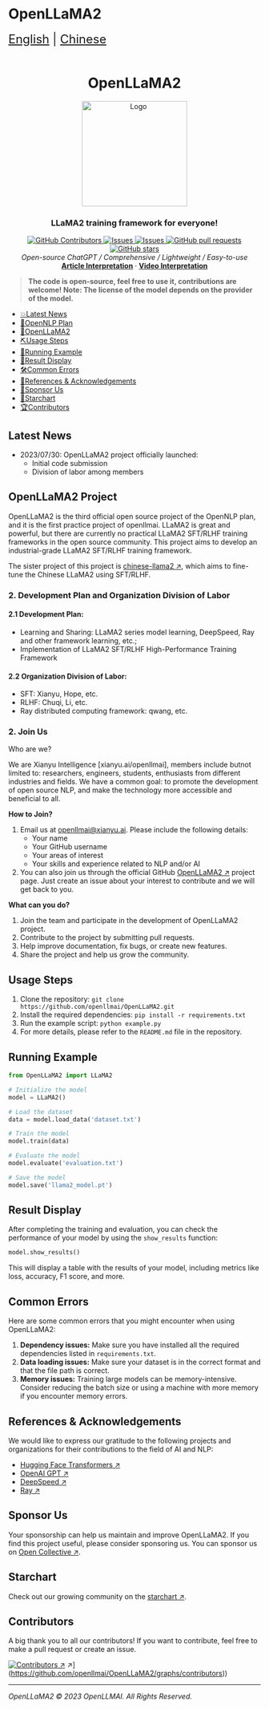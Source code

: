 # OpenLLaMA2

<div style="font-size: 1.5rem;">
  <a href="./README.md">English</a> |
  <a href="./readme_cn.md">Chinese</a>
</div>

</br>

<h1 align="center">OpenLLaMA2</h1>
<div align="center">
  <a href="[https://github.com/catqaq/ChatPiXiu ↗](https://github.com/catqaq/ChatPiXiu)">
    <img src="./docs/imgs/pixiu.png" alt="Logo" height="210">
  </a>

<p align="center">
    <h3>LLaMA2 training framework for everyone!</h3>
      <a href="https://github.com/openllmai/OpenLLaMA2/graphs/contributors">
        <img alt="GitHub Contributors" src="https://img.shields.io/github/contributors/catqaq/ChatPiXiu" />
      </a>
      <a href="https://github.com/catqaq/ChatPiXiu/issues">
        <img alt="Issues" src="https://img.shields.io/github/issues/catqaq/ChatPiXiu?color=0088ff" />
      </a>
      <a href="https://github.com/openllmai/OpenLLaMA2/discussions">
        <img alt="Issues" src="https://img.shields.io/github/discussions/openllmai/OpenLLaMA2?color=0088ff" />
      </a>
      <a href="https://github.com/openllmai/OpenLLaMA2/pulls">
        <img alt="GitHub pull requests" src="https://img.shields.io/github/issues-pr/openllmai/OpenLLaMA2?color=0088ff" />
      <a href="https://github.com/openllmai/OpenLLaMA2/stargazers">
        <img alt="GitHub stars" src="https://img.shields.io/github/stars/openllmai/OpenLLaMA2?color=ccf" />
      </a>
      <br/>
      <em>Open-source ChatGPT / Comprehensive / Lightweight / Easy-to-use</em>
      <br/>
      <a href="https://zhuanlan.zhihu.com/p/622065348/"><strong>Article Interpretation</strong></a>
        ·
      <a href="https://zhuanlan.zhihu.com/p/622065348"><strong>Video Interpretation</strong></a>
    </p>

</p>
</div>

> **The code is open-source, feel free to use it, contributions are welcome! Note: The license of the model depends on the provider of the model.**

- [💥Latest News](#latest-news)
- [💫OpenNLP Plan](#OpenNLP-plan)
- [💫OpenLLaMA2](#OpenLLaMA2-project)
- [⛏️Usage Steps](#usage-steps)
- [📄Running Example](#running-example)
- [📄Result Display](#result-display)
- [🛠️Common Errors](#common-errors)
- [💐References & Acknowledgements](#references--acknowledgements)
- [🌟Sponsor Us](#sponsor-us)
- [🌈Starchart](#starchart)
- [🏆Contributors](#contributors)

## Latest News

- 2023/07/30: OpenLLaMA2 project officially launched:
  - Initial code submission
  - Division of labor among members

## OpenLLaMA2 Project

OpenLLaMA2 is the third official open source project of the OpenNLP plan, and it is the first practice project of openllmai. LLaMA2 is great and powerful, but there are currently no practical LLaMA2 SFT/RLHF training frameworks in the open source community. This project aims to develop an industrial-grade LLaMA2 SFT/RLHF training framework.

The sister project of this project is [chinese-llama2 ↗](https://github.com/OpenLLMAI/chinese-llama2), which aims to fine-tune the Chinese LLaMA2 using SFT/RLHF.

### 2. Development Plan and Organization Division of Labor

#### 2.1 Development Plan:

- Learning and Sharing: LLaMA2 series model learning, DeepSpeed, Ray and other framework learning, etc.;
- Implementation of LLaMA2 SFT/RLHF High-Performance Training Framework

#### 2.2 Organization Division of Labor:

- SFT: Xianyu, Hope, etc.
- RLHF: Chuqi, Li, etc.
- Ray distributed computing framework: qwang, etc.

### 2. Join Us

Who are we?

We are Xianyu Intelligence \[xianyu.ai/openllmai\], members include butnot limited to: researchers, engineers, students, enthusiasts from different industries and fields. We have a common goal: to promote the development of open source NLP, and make the technology more accessible and beneficial to all.

**How to Join?**

1. Email us at openllmai@xianyu.ai. Please include the following details:
   - Your name
   - Your GitHub username
   - Your areas of interest
   - Your skills and experience related to NLP and/or AI
1. You can also join us through the official GitHub [OpenLLaMA2 ↗](https://github.com/openllmai/OpenLLaMA2) project page. Just create an issue about your interest to contribute and we will get back to you.

**What can you do?**

1. Join the team and participate in the development of OpenLLaMA2 project.
1. Contribute to the project by submitting pull requests.
1. Help improve documentation, fix bugs, or create new features.
1. Share the project and help us grow the community.

## Usage Steps

1. Clone the repository: `git clone https://github.com/openllmai/OpenLLaMA2.git`
1. Install the required dependencies: `pip install -r requirements.txt`
1. Run the example script: `python example.py`
1. For more details, please refer to the `README.md` file in the repository.

## Running Example

```python
from OpenLLaMA2 import LLaMA2

# Initialize the model
model = LLaMA2()

# Load the dataset
data = model.load_data('dataset.txt')

# Train the model
model.train(data)

# Evaluate the model
model.evaluate('evaluation.txt')

# Save the model
model.save('llama2_model.pt')
```

## Result Display

After completing the training and evaluation, you can check the performance of your model by using the `show_results` function:

```python
model.show_results()
```

This will display a table with the results of your model, including metrics like loss, accuracy, F1 score, and more.

## Common Errors

Here are some common errors that you might encounter when using OpenLLaMA2:

1. **Dependency issues:** Make sure you have installed all the required dependencies listed in `requirements.txt`.
1. **Data loading issues:** Make sure your dataset is in the correct format and that the file path is correct.
1. **Memory issues:** Training large models can be memory-intensive. Consider reducing the batch size or using a machine with more memory if you encounter memory errors.

## References & Acknowledgements

We would like to express our gratitude to the following projects and organizations for their contributions to the field of AI and NLP:

- [Hugging Face Transformers ↗](https://github.com/huggingface/transformers)
- [OpenAI GPT ↗](https://github.com/openai/gpt-3)
- [DeepSpeed ↗](https://github.com/microsoft/DeepSpeed)
- [Ray ↗](https://github.com/ray-project/ray)

## Sponsor Us

Your sponsorship can help us maintain and improve OpenLLaMA2. If you find this project useful, please consider sponsoring us. You can sponsor us on [Open Collective ↗](https://opencollective.com/openllmai).

## Starchart

Check out our growing community on the [starchart ↗](https://starchart.cc/openllmai/OpenLLaMA2).

## Contributors

A big thank you to all our contributors! If you want to contribute, feel free to make a pull request or create an issue.

[![Contributors ↗](<>)](%5Bhttps://github.com/openllmai/OpenLLaMA2/graphs/contributors) ↗\](https://github.com/openllmai/OpenLLaMA2/graphs/contributors))

______________________________________________________________________

*OpenLLaMA2 © 2023 OpenLLMAI. All Rights Reserved.*